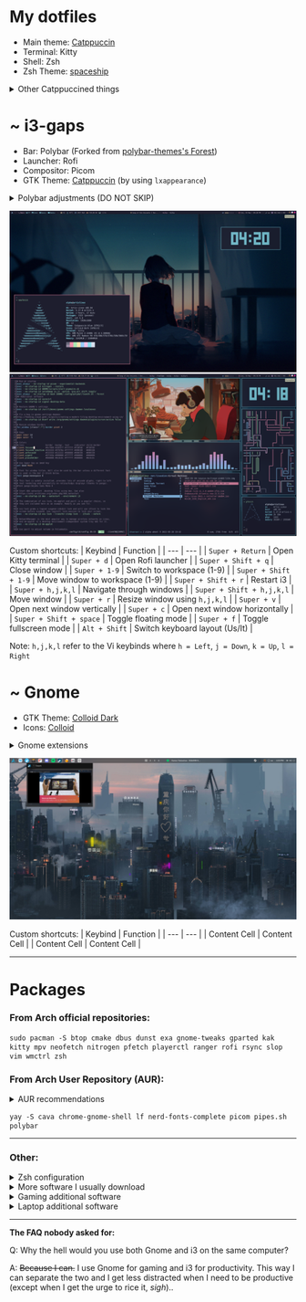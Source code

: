 # My dotfiles

- Main theme: [Catppuccin](https://github.com/catppuccin/cattpuccin)
- Terminal: Kitty
- Shell: Zsh
- Zsh Theme: [spaceship](https://github.com/spaceship-prompt/spaceship-prompt)
<details>
  <summary>Other Catppuccined things</summary>
  
  - [Firefox/Librewolf](https://addons.mozilla.org/en-US/firefox/addon/catppuccin-dark-sky/)
  - [Sublime Text](https://github.com/catppuccin/sublime-text)
  - [Dark Reader](https://github.com/catppuccin/dark-reader)
  - [Spicetify for Spotify](https://github.com/catppuccin/spicetify)
  - [btop](https://github.com/catppuccin/btop)
  - [Mouse cursors](https://github.com/catppuccin/cursors)
</details>

# ~ i3-gaps
- Bar: Polybar (Forked from [polybar-themes's Forest](https://github.com/adi1090x/polybar-themes#forest))
- Launcher: Rofi
- Compositor: Picom
- GTK Theme: [Catppuccin](https://github.com/catppuccin/gtk) (by using `lxappearance`)
<details>
  <summary>Polybar adjustments (DO NOT SKIP)</summary>
  
  1. Download the dependencies for the `polywins` module and make the script executable:
  ```
  sudo pacman -S --needed wmctrl xprop slop
  chmod +x ~/.config/polybar/scripts/polywins.sh
  ```
  2. Uncomment the right `modules-right` in `polybar/forest/config.ini` depending on if you're using a desktop or a laptop.
  3. Some modules will only work after specifying the right paths or devices, which are different from machine to machine. Make sure every module is working and configure them in `polybar/forest/modules.ini` and in `polybar/forest/user_modules.ini` if not.
</details>

![alt text](https://github.com/TheAlphaCeph/dotfiles/blob/main/screenshots/i3_1.png?raw=true)
![alt text](https://github.com/TheAlphaCeph/dotfiles/blob/main/screenshots/i3_2.png?raw=true)

Custom shortcuts:
| Keybind | Function |
| --- | --- |
| `Super + Return` | Open Kitty terminal |
| `Super + d` | Open Rofi launcher |
| `Super + Shift + q` | Close window |
| `Super + 1-9` | Switch to workspace (1-9) |
| `Super + Shift + 1-9` | Move window to workspace (1-9) |
| `Super + Shift + r` | Restart i3 |
| `Super + h,j,k,l` | Navigate through windows |
| `Super + Shift + h,j,k,l` | Move window |
| `Super + r` | Resize window using `h,j,k,l` |
| `Super + v` | Open next window vertically |
| `Super + c` | Open next window horizontally |
| `Super + Shift + space` | Toggle floating mode |
| `Super + f` | Toggle fullscreen mode |
| `Alt + Shift` | Switch keyboard layout (Us/It) |

Note: `h,j,k,l` refer to the Vi keybinds where `h = Left`, `j = Down`, `k = Up`, `l = Right`
# ~ Gnome

- GTK Theme: [Colloid Dark](https://github.com/vinceliuice/Colloid-gtk-theme)
- Icons: [Colloid](https://github.com/vinceliuice/Colloid-icon-theme)
<details>
  <summary>Gnome extensions</summary>
  
- [Application Volume Mixer](https://extensions.gnome.org/extension/3499/application-volume-mixer/)
- [Archlinux updates indicator](https://extensions.gnome.org/extension/1010/archlinux-updates-indicator/)
- [Blur my Shell](https://extensions.gnome.org/extension/3193/blur-my-shell/)
- [Compiz window effect](https://extensions.gnome.org/extension/3210/compiz-windows-effect/)
- [Dash to panel](https://extensions.gnome.org/extension/1160/dash-to-panel/)
- [GSConnect](https://extensions.gnome.org/extension/1319/gsconnect/)
- [Gnome 4x UI Improvements](https://extensions.gnome.org/extension/4158/gnome-40-ui-improvements/)
- [Media Control](https://github.com/programmer-pony/media-controls)
- [Workspaces Bar](https://extensions.gnome.org/extension/3851/workspaces-bar/)
- [Tiling assistant](https://extensions.gnome.org/extension/3733/tiling-assistant/)
- [Transparent window moving](https://extensions.gnome.org/extension/1446/transparent-window-moving/)
- [Tray Icons: Reloaded](https://extensions.gnome.org/extension/2890/tray-icons-reloaded/)
- [User Themes](https://extensions.gnome.org/extension/19/user-themes/)
- [Vertical Overview](https://extensions.gnome.org/extension/4144/vertical-overview/)
</details>

![alt text](https://github.com/TheAlphaCeph/dotfiles/blob/main/screenshots/Gnome_1.png?raw=true)

Custom shortcuts:
| Keybind | Function |
| --- | --- |
| Content Cell  | Content Cell  |
| Content Cell  | Content Cell  |

***
# Packages
### From Arch official repositories:
```
sudo pacman -S btop cmake dbus dunst exa gnome-tweaks gparted kak kitty mpv neofetch nitrogen pfetch playerctl ranger rofi rsync slop vim wmctrl zsh
```
  
### From Arch User Repository (AUR):
<details>
  <summary>AUR recommendations</summary>
    
  Edit `/etc/makepkg.conf` following [this guide](https://gist.github.com/beci/c737c89685a667053fe02f986d59ca44) for faster compiling time.
  
  Install an AUR helper such as `yay`:
  ```
  git clone https://aur.archlinux.org/yay.git && cd yay && makepkg -si
  ```
</details>
  
  ```
  yay -S cava chrome-gnome-shell lf nerd-fonts-complete picom pipes.sh polybar 
  ```

***
### Other:
<details>
  <summary>Zsh configuration</summary>
  
Set `zsh` as the default terminal:
```
chsh -s $(which zsh)
```
Install `oh-my-zsh`:
```
sh -c "$(curl -fsSL https://raw.github.com/ohmyzsh/ohmyzsh/master/tools/install.sh)"
```
Install `spaceship` theme:
```
git clone https://github.com/spaceship-prompt/spaceship-prompt.git "$ZSH_CUSTOM/themes/spaceship-prompt" --depth=1
ln -s "$ZSH_CUSTOM/themes/spaceship-prompt/spaceship.zsh-theme" "$ZSH_CUSTOM/themes/spaceship.zsh-theme"
```
Get the plugins `zsh-autosuggestions`,`zsh-syntax-highlighting`:
```
git clone https://github.com/zsh-users/zsh-autosuggestions ${ZSH_CUSTOM:-~/.oh-my-zsh/custom}/plugins/zsh-autosuggestions
git clone https://github.com/zsh-users/zsh-syntax-highlighting.git ${ZSH_CUSTOM:-~/.oh-my-zsh/custom}/plugins/zsh-syntax-highlighting
```
Use my `zsh` config:
```
cp .zshrc ~/
```
</details>

<details>
  <summary>More software I usually download</summary>
  
  ```
  sudo pacman -S bitwarden discord flameshot libreoffice-fresh qbittorrent vlc
  ```
  ```
  yay -S freetube-bin librewolf-bin onlyoffice-bin signal-desktop-beta-bin spotify sublime-text-4 teams timeshift
  ```
</details>

<details>
  <summary>Gaming additional software</summary>
  
  ```
  sudo pacman -S gamemode lutris steam
  ```
  ```
  yay -S corectrl goverlay-bin lib32-mangohud mangohud rpcs3-git yuzu-early-access
  ```
</details>

<details>
  <summary>Laptop additional software</summary>
  
  Battery:
  ```
  sudo pacman -S tlp
  ```
  ```
  systemctl enable tlp.service
  systemctl mask systemd-rfkill.service
  systemctl mask systemd-rfkill.socket
  sudo tlp start
  ```
  Brightess:
  ```
  sudo pacman -S brightnessctl
  ```
</details>

***
**The FAQ nobody asked for:**

Q: Why the hell would you use both Gnome and i3 on the same computer?

A: ~~Because I can.~~ I use Gnome for gaming and i3 for productivity. This way I can separate the two and I get less distracted when I need to be productive (except when I get the urge to rice it, *sigh*)..
